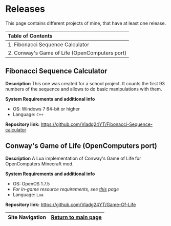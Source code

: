 # Releases

This page contains different projects of mine, that have at least one release.


| Table of Contents |
| :--------------------------------------------- |
| 1. Fibonacci Sequence Calculator |
| 2. Conway's Game of Life (OpenComputers port) |

## Fibonacci Sequence Calculator

**Description**
This one was created for a school project. It counts the first 93 numbers of the sequence and allows to do basic manipulations with them.

**System Requirements and additional info**
- OS: Windows 7 64-bit or higher
- Language: `C++`

**Repository link:** https://github.com/Vladg24YT/Fibonacci-Sequence-calculator

## Conway's Game of Life (OpenComputers port)

**Description**
A Lua implementation of Conway's Game of Life for OpenComputers Minecraft mod.

**System Requirements and additional info**
- OS: OpenOS 1.7.5
- *For in-game resource requirements, see [this](https://github.com/Vladg24YT/Game-Of-Life#requirements) page*
- Language: `Lua`

**Repository link:** https://github.com/Vladg24YT/Game-Of-Life


| Site Navigation | [Return to main page](https://vladg24yt.github.io/) |
| --------------- | -------------------- |
